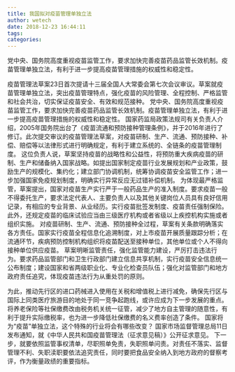 ```yaml
---
title: 我国拟对疫苗管理单独立法
author: wetech
date: 2018-12-23 16:44:11
tags: 
categories: 
---
```

党中央、国务院高度重视疫苗监管工作，要求加快完善疫苗药品监管长效机制。疫苗管理单独立法，有利于进一步提高疫苗管理措施的权威性和稳定性。
<!-- more -->
疫苗管理法草案23日首次提请十三届全国人大常委会第七次会议审议。草案就疫苗管理单独立法，突出疫苗管理特点，强化疫苗的风险管理、全程控制、严格监管和社会共治，切实保证疫苗安全、有效和规范接种。
党中央、国务院高度重视疫苗监管工作，要求加快完善疫苗药品监管长效机制。疫苗管理单独立法，有利于进一步提高疫苗管理措施的权威性和稳定性。
国家药监局政策法规司有关负责人介绍，2005年国务院出台了《疫苗流通和预防接种管理条例》，并于2016年进行了修订。此次提交审议的疫苗管理法草案，对疫苗研制、生产、流通、预防接种、补偿、赔偿等以法律形式进行明确规定，有利于建立系统的、全链条的疫苗管理制度。
这位负责人说，草案坚持疫苗的战略性和公益性，将预防重大疾病疫苗的研制、生产和储备纳入国家战略。如提出国家制定疫苗行业发展规划和产业政策，鼓励生产的规模化、集约化；建立部门协调机制，统筹协调疫苗安全监管工作；进一步加强国家免疫规划制度，明确实行异常反应无过错补偿机制。
为体现最严格监管，草案提出，国家对疫苗生产实行严于一般药品生产的准入制度。要求疫苗一般不得委托生产，要求法定代表人、主要负责人以及其他关键岗位人员具有良好信用记录，有相应的专业背景、从业经历。实行疫苗批签发制度、疫苗责任强制保险。此外，还规定疫苗的临床试验应当由三级医疗机构或者省级以上疾控机构实施或者组织实施。
对疫苗研制、生产、流通、预防接种全过程，草案有关条款明确落实各方责任。国家实行疫苗全程信息化追溯制度，对上市疫苗开展质量跟踪分析；在流通环节，疾病预防控制机构组织将疫苗配送至接种单位，其他单位或个人不得向接种单位供应疫苗。
草案明晰监管责任，强化监管能力建设，严厉打击违法行为。要求药品监管部门和卫生行政部门建立信息共享机制，实行疫苗安全信息统一公布制度；建设国家和省两级职业化、专业化检查员队伍；强化对监管部门和地方政府责任追究，体现疫苗违法行为从重处罚的原则。
 
 
为此，推动先行区的进口药械进入使用在关税和增值税上进行减免，确保先行区与国际上同类医疗旅游目的地处于同一竞争起跑线，或许应成为下一步发展的重点。
将养老保险等社保缴费改由税务机关统一征管，减少了地方自主管理的随意性，有利于提升实际缴税率，也为进一步降低社保缴费的名义费率创造了条件。
国家将为“疫苗”单独立法，这个特殊的行业将会有哪些改变？
国家市场监督管理总局11日发布通知，就《中华人民共和国疫苗管理法（征求意见稿）》公开征求意见。
下一步，就要依照监管事权清单，尽职照单免责，失职照单问责。对责任不落实、监督管理不利、失职渎职要依法追究责任，同时要把食品安全纳入到地方政府的督察考评，作为衡量政绩的重要指标。
